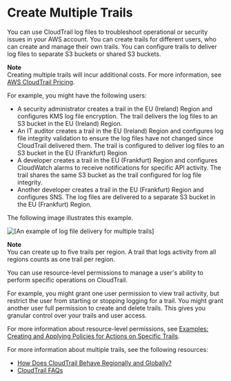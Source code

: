 # Create Multiple Trails<a name="create-multiple-trails"></a>

You can use CloudTrail log files to troubleshoot operational or security issues in your AWS account\. You can create trails for different users, who can create and manage their own trails\. You can configure trails to deliver log files to separate S3 buckets or shared S3 buckets\. 

**Note**  
Creating multiple trails will incur additional costs\. For more information, see [AWS CloudTrail Pricing](https://aws.amazon.com/cloudtrail/pricing/)\. 

For example, you might have the following users:
+ A security administrator creates a trail in the EU \(Ireland\) Region and configures KMS log file encryption\. The trail delivers the log files to an S3 bucket in the EU \(Ireland\) Region\.
+ An IT auditor creates a trail in the EU \(Ireland\) Region and configures log file integrity validation to ensure the log files have not changed since CloudTrail delivered them\. The trail is configured to deliver log files to an S3 bucket in the EU \(Frankfurt\) Region
+ A developer creates a trail in the EU \(Frankfurt\) Region and configures CloudWatch alarms to receive notifications for specific API activity\. The trail shares the same S3 bucket as the trail configured for log file integrity\.
+ Another developer creates a trail in the EU \(Frankfurt\) Region and configures SNS\. The log files are delivered to a separate S3 bucket in the EU \(Frankfurt\) Region\.

The following image illustrates this example\.

![\[An example of log file delivery for multiple trails\]](http://docs.aws.amazon.com/awscloudtrail/latest/userguide/images/eu-shared-01.png)

**Note**  
You can create up to five trails per region\. A trail that logs activity from all regions counts as one trail per region\.

You can use resource\-level permissions to manage a user's ability to perform specific operations on CloudTrail\.

For example, you might grant one user permission to view trail activity, but restrict the user from starting or stopping logging for a trail\. You might grant another user full permission to create and delete trails\. This gives you granular control over your trails and user access\.

For more information about resource\-level permissions, see [Examples: Creating and Applying Policies for Actions on Specific Trails](security_iam_id-based-policy-examples.md#grant-custom-permissions-for-cloudtrail-users-resource-level)\. 

For more information about multiple trails, see the following resources:
+ [How Does CloudTrail Behave Regionally and Globally?](cloudtrail-concepts.md#cloudtrail-concepts-regional-and-global-services)
+  [CloudTrail FAQs](https://aws.amazon.com/cloudtrail/faqs/) 